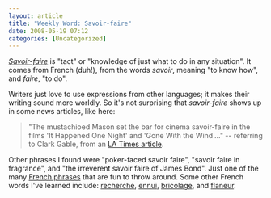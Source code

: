```yaml
---
layout: article
title: "Weekly Word: Savoir-faire"
date: 2008-05-19 07:12
categories: [Uncategorized]
---
```

<em><a href="http://dictionary.reference.com/browse/savoir-faire">Savoir-faire</a></em> is "tact" or "knowledge of just what to do in any situation". It comes from French (duh!), from the words <em>savoir</em>, meaning "to know how", and <em>faire</em>, "to do".

Writers just love to use expressions from other languages; it makes their writing sound more worldly. So it's not surprising that <em>savoir-faire</em> shows up in some news articles, like here:

<blockquote>
"The mustachioed Mason set the bar for cinema savoir-faire in the films 'It Happened One Night' and 'Gone With the Wind'..." -- referring to Clark Gable, from an <a href="http://www.latimes.com/features/printedition/image/la-ig-masonside18-2008may18,0,6439965.story" title="Notable Masons were fashion trendsetters">LA Times article</a>.
</blockquote>

Other phrases I found were "poker-faced savoir faire", "savoir faire in fragrance", and "the irreverent savoir faire of James Bond". Just one of the many <a href="http://en.wikipedia.org/wiki/List_of_French_phrases">French phrases</a> that are fun to throw around. Some other French words I've learned include: <a href="http://learningnerd.com/weekly-word-recherche">recherche</a>, <a href="http://learningnerd.com/weekly-word-ennui">ennui</a>, <a href="http://learningnerd.com/weekly-word-bricolage">bricolage</a>, and <a href="http://learningnerd.com/weekly-word-flaneur">flaneur</a>.
